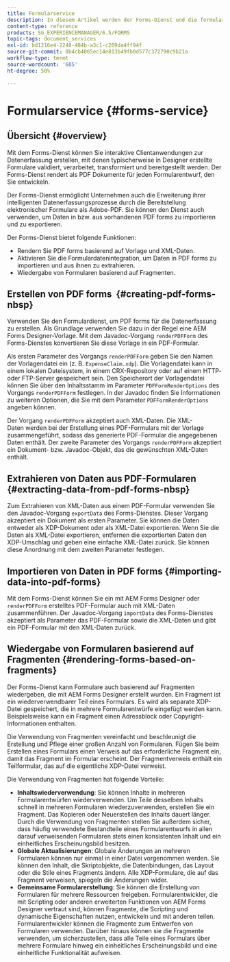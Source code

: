 ```yaml
---
title: Formularservice
description: In diesem Artikel werden der Forms-Dienst und die formularbezogenen Aufgaben beschrieben, die Sie mit dem Forms-Dienst ausführen können.
content-type: reference
products: SG_EXPERIENCEMANAGER/6.5/FORMS
topic-tags: document_services
exl-id: bd1216e4-2248-484b-a3c1-c209da4ff94f
source-git-commit: 8b4cb4065ec14e813b49fb0d577c372790c9b21a
workflow-type: tm+mt
source-wordcount: '685'
ht-degree: 50%

---
```


# Formularservice {#forms-service}

## Übersicht {#overview}

Mit dem Forms-Dienst können Sie interaktive Clientanwendungen zur Datenerfassung erstellen, mit denen typischerweise in Designer erstellte Formulare validiert, verarbeitet, transformiert und bereitgestellt werden. Der Forms-Dienst rendert als PDF Dokumente für jeden Formularentwurf, den Sie entwickeln.

Der Forms-Dienst ermöglicht Unternehmen auch die Erweiterung ihrer intelligenten Datenerfassungsprozesse durch die Bereitstellung elektronischer Formulare als Adobe-PDF. Sie können den Dienst auch verwenden, um Daten in bzw. aus vorhandenen PDF forms zu importieren und zu exportieren.

Der Forms-Dienst bietet folgende Funktionen:

* Rendern Sie PDF forms basierend auf Vorlage und XML-Daten.
* Aktivieren Sie die Formulardatenintegration, um Daten in PDF forms zu importieren und aus ihnen zu extrahieren.
* Wiedergabe von Formularen basierend auf Fragmenten.

## Erstellen von PDF forms  {#creating-pdf-forms-nbsp}

Verwenden Sie den Formulardienst, um PDF forms für die Datenerfassung zu erstellen. Als Grundlage verwenden Sie dazu in der Regel eine AEM Forms Designer-Vorlage. Mit dem Javadoc-Vorgang `renderPDFForm` des Forms-Dienstes konvertieren Sie diese Vorlage in ein PDF-Formular.

Als ersten Parameter des Vorgangs `renderPDFForm` geben Sie den Namen der Vorlagendatei ein (z. B. `ExpenseClaim.xdp`). Die Vorlagendatei kann in einem lokalen Dateisystem, in einem CRX-Repository oder auf einem HTTP- oder FTP-Server gespeichert sein. Den Speicherort der Vorlagendatei können Sie über den Inhaltsstamm im Parameter `PDFFormRenderOptions` des Vorgangs `renderPDFForm` festlegen. In der Javadoc finden Sie Informationen zu weiteren Optionen, die Sie mit dem Parameter `PDFFormRenderOptions` angeben können.

Der Vorgang `renderPDFForm` akzeptiert auch XML-Daten. Die XML-Daten werden bei der Erstellung eines PDF-Formulars mit der Vorlage zusammengeführt, sodass das generierte PDF-Formular die angegebenen Daten enthält. Der zweite Parameter des Vorgangs `renderPDFForm` akzeptiert ein Dokument- bzw. Javadoc-Objekt, das die gewünschten XML-Daten enthält.

## Extrahieren von Daten aus PDF-Formularen  {#extracting-data-from-pdf-forms-nbsp}

Zum Extrahieren von XML-Daten aus einem PDF-Formular verwenden Sie den Javadoc-Vorgang `exportData` des Forms-Dienstes. Dieser Vorgang akzeptiert ein Dokument als ersten Parameter. Sie können die Daten entweder als XDP-Dokument oder als XML-Datei exportieren. Wenn Sie die Daten als XML-Datei exportieren, entfernen die exportierten Daten den XDP-Umschlag und geben eine einfache XML-Datei zurück. Sie können diese Anordnung mit dem zweiten Parameter festlegen.

## Importieren von Daten in PDF forms {#importing-data-into-pdf-forms}

Mit dem Forms-Dienst können Sie ein mit AEM Forms Designer oder `renderPDFForm` erstelltes PDF-Formular auch mit XML-Daten zusammenführen. Der Javadoc-Vorgang `importData` des Forms-Dienstes akzeptiert als Parameter das PDF-Formular sowie die XML-Daten und gibt ein PDF-Formular mit den XML-Daten zurück.

## Wiedergabe von Formularen basierend auf Fragmenten {#rendering-forms-based-on-fragments}

Der Forms-Dienst kann Formulare auch basierend auf Fragmenten wiedergeben, die mit AEM Forms Designer erstellt wurden. Ein Fragment ist ein wiederverwendbarer Teil eines Formulars. Es wird als separate XDP-Datei gespeichert, die in mehrere Formularentwürfe eingefügt werden kann. Beispielsweise kann ein Fragment einen Adressblock oder Copyright-Informationen enthalten.

Die Verwendung von Fragmenten vereinfacht und beschleunigt die Erstellung und Pflege einer großen Anzahl von Formularen. Fügen Sie beim Erstellen eines Formulars einen Verweis auf das erforderliche Fragment ein, damit das Fragment im Formular erscheint. Der Fragmentverweis enthält ein Teilformular, das auf die eigentliche XDP-Datei verweist.

Die Verwendung von Fragmenten hat folgende Vorteile:

* **Inhaltswiederverwendung**: Sie können Inhalte in mehreren Formularentwürfen wiederverwenden. Um Teile desselben Inhalts schnell in mehreren Formularen wiederzuverwenden, erstellen Sie ein Fragment. Das Kopieren oder Neuerstellen des Inhalts dauert länger. Durch die Verwendung von Fragmenten stellen Sie außerdem sicher, dass häufig verwendete Bestandteile eines Formularentwurfs in allen darauf verweisenden Formularen stets einen konsistenten Inhalt und ein einheitliches Erscheinungsbild besitzen.
* **Globale Aktualisierungen**: Globale Änderungen an mehreren Formularen können nur einmal in einer Datei vorgenommen werden. Sie können den Inhalt, die Skriptobjekte, die Datenbindungen, das Layout oder die Stile eines Fragments ändern. Alle XDP-Formulare, die auf das Fragment verweisen, spiegeln die Änderungen wider.
* **Gemeinsame Formularerstellung**: Sie können die Erstellung von Formularen für mehrere Ressourcen freigeben. Formularentwickler, die mit Scripting oder anderen erweiterten Funktionen von AEM Forms Designer vertraut sind, können Fragmente, die Scripting und dynamische Eigenschaften nutzen, entwickeln und mit anderen teilen. Formularentwickler können die Fragmente zum Entwerfen von Formularen verwenden. Darüber hinaus können sie die Fragmente verwenden, um sicherzustellen, dass alle Teile eines Formulars über mehrere Formulare hinweg ein einheitliches Erscheinungsbild und eine einheitliche Funktionalität aufweisen.
